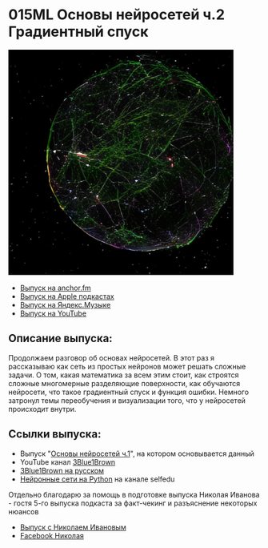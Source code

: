 # 015ML Основы нейросетей ч.2 Градиентный спуск

<img src="foto/ruDALLI-E_neuralnet2.jpg" width="450"/>

- [Выпуск на anchor.fm](https://anchor.fm/kmsrus/episodes/015-ML----2-enljpl)
- [Выпуск на Apple подкастах](https://podcasts.apple.com/ru/podcast/machine-learning-podcast/id1495052772?l=en&i=1000502043656)
- [Выпуск на Яндекс.Музыке](https://music.yandex.ru/album/9781458/track/74834528)
- [Выпуск на YouTube](https://youtu.be/xGmYSn4b990)

## Описание выпуска:

Продолжаем разговор об основах нейросетей. В этот раз я рассказываю как сеть из простых нейронов может решать сложные задачи. О том, какая математика за всем этим стоит, как строятся сложные многомерные разделяющие поверхности, как обучаются нейросети, что такое градиентный спуск и функция ошибки. Немного затронул темы переобучения и визуализации того, что у нейросетей происходит внутри.

## Ссылки выпуска:

- Выпуск "[Основы нейросетей ч.1](https://anchor.fm/kmsrus/episodes/006-ML----1-ejthqa)", на котором основывается данный
- YouTube канал [3Blue1Brown](https://www.youtube.com/channel/UCYO_jab_esuFRV4b17AJtAw)
- [3Blue1Brown на русском](https://www.youtube.com/channel/UCCbgOIWdmYncvYMbl3LjvBQ)
- [Нейронные сети на Python](https://www.youtube.com/watch?v=nV7cI5zgOpk&list=PLA0M1Bcd0w8yv0XGiF1wjerjSZVSrYbjh) на канале selfedu

Отдельно благодарю за помощь в подготовке выпуска Николая Иванова - гостя 5-го выпуска подкаста за факт-чекинг и разъяснение некоторых нюансов

- [Выпуск с Николаем Ивановым](https://anchor.fm/kmsrus/episodes/005-ML----NLP--GPT-3--Replika-eiibus)
- [Facebook Николая](https://www.facebook.com/nickolas.ivanov)

